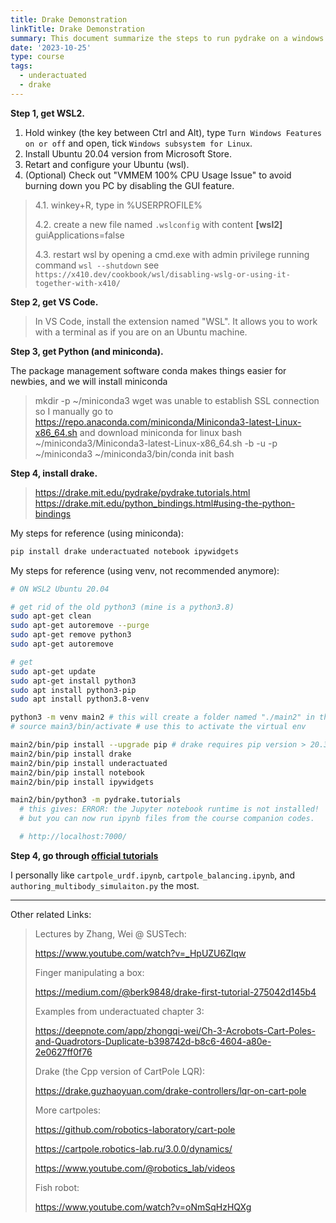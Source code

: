 ```yaml
---
title: Drake Demonstration
linkTitle: Drake Demonstration
summary: This document summarize the steps to run pydrake on a windows machine with similar experience on an Ubuntu machine.
date: '2023-10-25'
type: course
tags:
  - underactuated
  - drake
---
```


<!-- {{< toc hide_on="xl" >}} -->


**Step 1, get WSL2.**
1. Hold winkey (the key between Ctrl and Alt), type `Turn Windows Features on or off` and open, tick `Windows subsystem for Linux`. 
2. Install Ubuntu 20.04 version from Microsoft Store.
3. Retart and configure your Ubuntu (wsl).
4. (Optional) Check out "VMMEM 100% CPU Usage Issue" to avoid burning down you PC by disabling the GUI feature.
> 4.1. winkey+R, type in %USERPROFILE%
>
> 4.2. create a new file named `.wslconfig` with content
> **[wsl2]** 
> guiApplications=false
> 
> 4.3. restart wsl by opening a cmd.exe with admin privilege running command `wsl --shutdown`
> see `https://x410.dev/cookbook/wsl/disabling-wslg-or-using-it-together-with-x410/`

**Step 2, get VS Code.**
> In VS Code, install the extension named "WSL". It allows you to work with a terminal as if you are on an Ubuntu machine.

**Step 3, get Python (and miniconda).**

The package management software conda makes things easier for newbies, and we will install miniconda

> mkdir -p ~/miniconda3
> wget was unable to establish SSL connection
> so I manually go to https://repo.anaconda.com/miniconda/Miniconda3-latest-Linux-x86_64.sh and download miniconda for linux
> bash ~/miniconda3/Miniconda3-latest-Linux-x86_64.sh -b -u -p ~/miniconda3
> ~/miniconda3/bin/conda init bash


**Step 4, install drake.**
> https://drake.mit.edu/pydrake/pydrake.tutorials.html
> https://drake.mit.edu/python_bindings.html#using-the-python-bindings

My steps for reference (using miniconda):
```bash
pip install drake underactuated notebook ipywidgets
```

My steps for reference (using venv, not recommended anymore):
```bash
# ON WSL2 Ubuntu 20.04

# get rid of the old python3 (mine is a python3.8)
sudo apt-get clean
sudo apt-get autoremove --purge
sudo apt-get remove python3
sudo apt-get autoremove

# get 
sudo apt-get update
sudo apt-get install python3
sudo apt install python3-pip
sudo apt install python3.8-venv

python3 -m venv main2 # this will create a folder named "./main2" in the current directory "."
# source main3/bin/activate # use this to activate the virtual env

main2/bin/pip install --upgrade pip # drake requires pip version > 20.3
main2/bin/pip install drake
main2/bin/pip install underactuated
main2/bin/pip install notebook
main2/bin/pip install ipywidgets

main2/bin/python3 -m pydrake.tutorials
  # this gives: ERROR: the Jupyter notebook runtime is not installed!
  # but you can now run ipynb files from the course companion codes.

  # http://localhost:7000/
```





<!-- BUT somehow I cannot enable my python3 venv encironment in wsl2. Instead, I run pydrake without setting an virtual environment. -->
<!-- Step 4, https://github.com/RussTedrake/underactuated
`git clone https://github.com/RussTedrake/underactuated.git`
to run, e.g., ipynb in folder ./dp, you need to fix the dependency issue by adding following snippets
```python
import sys; sys.path.insert(0, '/home/hory/codes/underactuated')
import sys; sys.path.append('../')
import sys, os; sys.path.append(os.path.dirname(os.path.abspath(__file__)))
```

`pip3 install mpld3 packaging`
 -->



**Step 4, go through [official tutorials](https://github.com/RussTedrake/underactuated)**

I personally like `cartpole_urdf.ipynb`, `cartpole_balancing.ipynb`, and `authoring_multibody_simulaiton.py` the most.

---
Other related Links:
> Lectures by Zhang, Wei @ SUSTech:
>
> https://www.youtube.com/watch?v=_HpUZU6Zlqw
>
> Finger manipulating a box:
>
> https://medium.com/@berk9848/drake-first-tutorial-275042d145b4
> 
> Examples from underactuated chapter 3:
>
> https://deepnote.com/app/zhongqi-wei/Ch-3-Acrobots-Cart-Poles-and-Quadrotors-Duplicate-b398742d-b8c6-4604-a80e-2e0627ff0f76
>
> Drake (the Cpp version of CartPole LQR):
> 
> https://drake.guzhaoyuan.com/drake-controllers/lqr-on-cart-pole
>
> More cartpoles:
>
> https://github.com/robotics-laboratory/cart-pole
>
> https://cartpole.robotics-lab.ru/3.0.0/dynamics/
>
> https://www.youtube.com/@robotics_lab/videos
>
> Fish robot:
>
> https://www.youtube.com/watch?v=oNmSqHzHQXg
>